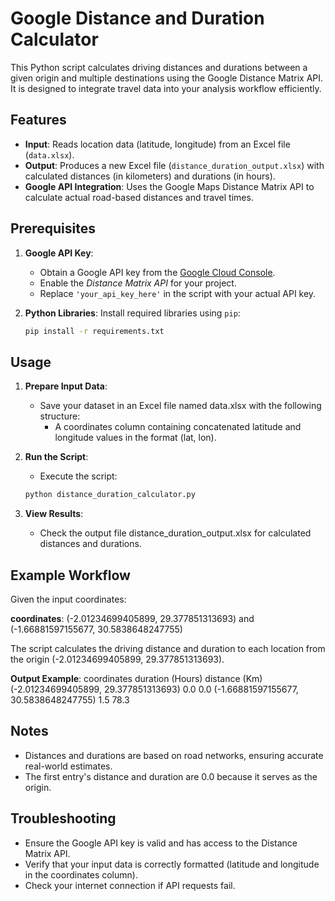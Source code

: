 # Google Distance and Duration Calculator

This Python script calculates driving distances and durations between a given origin and multiple destinations using the Google Distance Matrix API. It is designed to integrate travel data into your analysis workflow efficiently.

## Features

- **Input**: Reads location data (latitude, longitude) from an Excel file (`data.xlsx`).
- **Output**: Produces a new Excel file (`distance_duration_output.xlsx`) with calculated distances (in kilometers) and durations (in hours).
- **Google API Integration**: Uses the Google Maps Distance Matrix API to calculate actual road-based distances and travel times.

## Prerequisites

1. **Google API Key**:
   - Obtain a Google API key from the [Google Cloud Console](https://console.cloud.google.com/).
   - Enable the *Distance Matrix API* for your project.
   - Replace `'your_api_key_here'` in the script with your actual API key.

2. **Python Libraries**:
   Install required libraries using `pip`:

    ```bash
    pip install -r requirements.txt
    ```

## Usage
1. **Prepare Input Data**:

    - Save your dataset in an Excel file named data.xlsx with the following structure:
        - A coordinates column containing concatenated latitude and longitude values in the format (lat, lon).

2. **Run the Script**:

    - Execute the script:

    ```bash
    python distance_duration_calculator.py
    ```
3. **View Results**:

    - Check the output file distance_duration_output.xlsx for calculated distances and durations.

## Example Workflow

Given the input coordinates:

**coordinates**: (-2.01234699405899, 29.377851313693) and (-1.66881597155677, 30.5838648247755)

The script calculates the driving distance and duration to each location from the origin (-2.01234699405899, 29.377851313693).

**Output Example**:
coordinates	duration (Hours)	distance (Km)
(-2.01234699405899, 29.377851313693)	0.0	0.0
(-1.66881597155677, 30.5838648247755)	1.5	78.3

## Notes

- Distances and durations are based on road networks, ensuring accurate real-world estimates.
- The first entry's distance and duration are 0.0 because it serves as the origin.

## Troubleshooting

- Ensure the Google API key is valid and has access to the Distance Matrix API.
- Verify that your input data is correctly formatted (latitude and longitude in the coordinates column).
- Check your internet connection if API requests fail.
